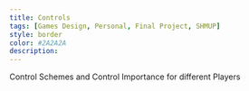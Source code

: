 ```yaml
---
title: Controls
tags: [Games Design, Personal, Final Project, SHMUP]
style: border
color: #2A2A2A
description: 
---
```


Control Schemes and Control Importance for different Players